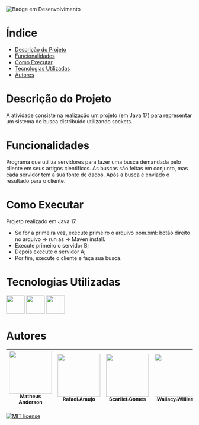 ![Badge em Desenvolvimento](http://img.shields.io/static/v1?label=STATUS&message=FINALIZADO&color=GREEN&style=for-the-badge)
# Índice 

* [Descrição do Projeto](#descrição-do-projeto)
* [Funcionalidades](#funcionalidades)
* [Como Executar](#como-executar)
* [Tecnologias Utilizadas](#tecnologias-utilizadas)
* [Autores](#autores)

# Descrição do Projeto

A atividade consiste na realização um projeto (em Java 17) para representar um sistema de busca distribuído utilizando sockets.

# Funcionalidades
Programa que utiliza servidores para fazer uma busca demandada pelo cliente em seus artigos cientificos. As buscas são feitas em conjunto, mas cada servidor tem a sua fonte de dados.
Após a busca é enviado o resultado para o cliente.

# Como Executar 

Projeto realizado em Java 17. 
- Se for a primeira vez, execute primeiro o arquivo pom.xml: botão direito no arquivo -> run as -> Maven install.
- Execute primeiro o servidor B;
- Depois execute o servidor A;
- Por fim, execute o cliente e faça sua busca.



# Tecnologias Utilizadas 
      
<img src="https://cdn.jsdelivr.net/gh/devicons/devicon@latest/icons/java/java-original-wordmark.svg" width="50" height="50"/> 
<img src="https://cdn.jsdelivr.net/gh/devicons/devicon@latest/icons/github/github-original.svg" width="50" height="50"/>
<img src="https://cdn.jsdelivr.net/gh/devicons/devicon/icons/git/git-original.svg" width="50" height="50" /> <img>

# Autores

|[<img src="https://avatars.githubusercontent.com/u/112136979?v=4" width=115><br><sub> Matheus Anderson </sub>](https://github.com/AnderMath7)|[<img src="https://avatars.githubusercontent.com/u/111534933?v=4" width=115><br><sub> Rafael Araujo </sub>](https://github.com/RafaKHR)|[<img src="https://avatars.githubusercontent.com/u/86412432?v=4" width=115><br><sub> Scarllet Gomes </sub>](https://github.com/Scarlletgomes)|[<img src="https://avatars.githubusercontent.com/u/111467048?v=4" width=115><br><sub> Wallacy William </sub>](https://github.com/Wallacy0157) | [<img src="https://media.licdn.com/dms/image/v2/D4D03AQFwmzxy7oWn5w/profile-displayphoto-shrink_200_200/profile-displayphoto-shrink_200_200/0/1699647540240?e=1737590400&v=beta&t=2KdqslphuawsuwXFXjrLYjc2_J_IJMfsRBrdkDkP5SA" width=115><br><sub> Vinícius Baltazar </sub>](https://github.com/vinibalt)| 
| :---: | :---: | :---: | :---: |:---: | 

[![MIT license](https://img.shields.io/badge/License-MIT-blue.svg)](https://lbesson.mit-license.org/)
